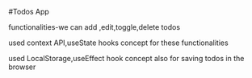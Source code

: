 #Todos App

functionalities-we can add ,edit,toggle,delete todos

used context API,useState hooks concept for these functionalities

used LocalStorage,useEffect hook concept also for saving todos in the browser

